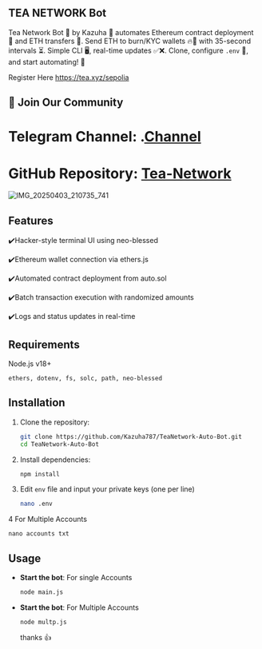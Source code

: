 ## TEA NETWORK Bot
Tea Network Bot 🚀 by Kazuha 🌟 automates Ethereum contract deployment 📜 and ETH transfers 💸. Send ETH to burn/KYC wallets 🔥💼 with 35-second intervals ⏳. Simple CLI 🖥️, real-time updates ✅❌. Clone, configure `.env` 💼, and start automating! 🎉

Register Here https://tea.xyz/sepolia
## 📢 Join Our Community

# Telegram Channel: .[Channel](https://t.me/Offical_Im_kazuha)
# GitHub Repository: [Tea-Network](https://github.com/Kazuha787/TeaNetwork-Auto-Bot.git)

![IMG_20250403_210735_741](https://github.com/user-attachments/assets/d91d27b2-4774-4982-af4a-e908da2519b7)


## Features

✔️Hacker-style terminal UI using neo-blessed

✔️Ethereum wallet connection via ethers.js

✔️Automated contract deployment from auto.sol

✔️Batch transaction execution with randomized amounts

✔️Logs and status updates in real-time

## Requirements

Node.js v18+

`ethers, dotenv, fs, solc, path, neo-blessed`


## Installation

1. Clone the repository:

   ```bash
   git clone https://github.com/Kazuha787/TeaNetwork-Auto-Bot.git
   cd TeaNetwork-Auto-Bot
   ```

2. Install dependencies:

   ```bash
   npm install
   ```

3. Edit `env` file and input your private keys (one per line)

   ```bash
   nano .env
   ```
4 For Multiple Accounts 
```
nano accounts txt
```

## Usage

- **Start the bot**: For single Accounts

  ```bash
  node main.js
  ```
- **Start the bot**: For Multiple Accounts
  ```
  node multp.js
  ```
  thanks 👍 
